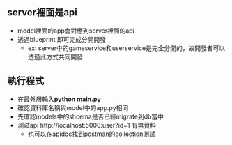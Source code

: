 ## server裡面是api
- model裡面的app會對應到server裡面的api
- 透過blueprint 即可完成分開開發
    - ex: server中的gameservice和userservice是完全分開的，故開發者可以透過此方式共同開發


## 執行程式
- 在最外層輸入**python main.py**
- 確認資料庫名稱與model中的app.py相同
- 先確認models中的shcema是否已經migrate到db當中
- 測試api http://localhost:5000:user?id=1 有無資料
    - 也可以在apidoc找到postman的collection測試
